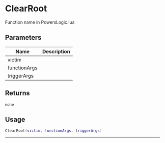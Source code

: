 # ClearRoot

Function name in PowersLogic.lua

## Parameters

| Name         | Description |
| ------------ | ----------- |
| victim       |             |
| functionArgs |             |
| triggerArgs  |             |

## Returns

`none`

## Usage

```lua
ClearRoot(victim, functionArgs, triggerArgs)
```

---
